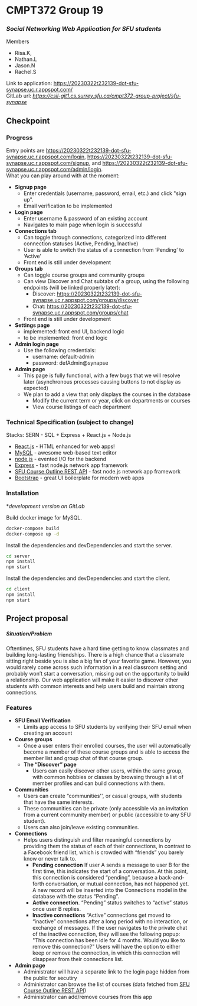 # CMPT372 Group 19
### _Social Networking Web Application for SFU students_
Members
- Risa.K, 
- Nathan.L
- Jason.N
- Rachel.S

Link to application: https://20230322t232139-dot-sfu-synapse.uc.r.appspot.com/
<br>
GitLab url: *https://csil-git1.cs.surrey.sfu.ca/cmpt372-group-project/sfu-synapse*


## Checkpoint
### Progress
Entry points are https://20230322t232139-dot-sfu-synapse.uc.r.appspot.com/login, https://20230322t232139-dot-sfu-synapse.uc.r.appspot.com/signup, and https://20230322t232139-dot-sfu-synapse.uc.r.appspot.com/admin/login.
<br>
What you can play around with at the moment:
- **Signup page**
    - Enter credentials (username, password, email, etc.) and click "sign up".
    - Email verification to be implemented
- **Login page**
    - Enter username & password of an existing account
    - Navigates to main page when login is successful
- **Connections tab**
    - Can toggle through connections, categorized into different connection statuses (Active, Pending, Inactive)
    - User is able to switch the status of a connection from ‘Pending’ to ‘Active’
    - Front end is still under development
- **Groups tab**
    - Can toggle course groups and community groups
    - Can view Discover and Chat subtabs of a group, using the following endpoints (will be linked properly later):
        - Discover: https://20230322t232139-dot-sfu-synapse.uc.r.appspot.com/groups/discover
        - Chat: https://20230322t232139-dot-sfu-synapse.uc.r.appspot.com/groups/chat
    - Front end is still under development
- **Settings page**
    - implemented: front end UI, backend logic 
    - to be implemented: front end logic
- **Admin login page**
    - Use the following credentials:
        - username: default-admin
        - password: defAdmin@synapse
- **Admin page**
    - This page is fully functional, with a few bugs that we will resolve later (asynchronous processes causing buttons to not display as expected)
    - We plan to add a view that only displays the courses in the database
        - Modify the current term or year, click on departments or courses
        - View course listings of each department




### Technical Specification (subject to change)
Stacks: SERN - SQL + Express + React.js + Node.js
- [React.js] - HTML enhanced for web apps!
- [MySQL] - awesome web-based text editor
- [node.js] - evented I/O for the backend
- [Express] - fast node.js network app framework
- [SFU Course Outline REST API] - fast node.js network app framework
- [Bootstrap] - great UI boilerplate for modern web apps
### Installation
**development version on GitLab*

Build docker image for MySQL.
```sh
docker-compose build
docker-compose up -d
```
Install the dependencies and devDependencies and start the server.
```sh
cd server
npm install
npm start
```
Install the dependencies and devDependencies and start the client.
```sh
cd client
npm install
npm start
```


## Project proposal
##### Situation/Problem
Oftentimes, SFU students have a hard time getting to know classmates and building long-lasting friendships. There is a high chance that a classmate sitting right beside you is also a big fan of your favorite game. However, you would rarely come across such information in a real classroom setting and probably won’t start a conversation, missing out on the opportunity to build a relationship. Our web application will make it easier to discover other students with common interests and help users build and maintain strong connections.


### Features
- **SFU Email Verification** 
    -  Limits app access to SFU students by verifying their SFU email when creating an account
- **Course groups**
    - Once a user enters their enrolled courses, the user will automatically become a member of these course groups and is able to access the member list and group chat of that course group.
    - **The “Discover” page** 
        - Users can easily discover other users, within the same group, with common hobbies or classes by browsing through a list of member profiles and can build connections with them.
- **Communities**
    - Users can create “communities'', or casual groups, with students that have the same interests. 
    - These communities can be private (only accessible via an invitation from a current community member) or public (accessible to any SFU student). 
    - Users can also join/leave existing communities. 
- **Connections** 
    - Helps users distinguish and filter meaningful connections by providing them the status of each of their connections, in contrast to a Facebook friend list, which is crowded with “friends” you barely know or never talk to.
        - **Pending connection** If user A sends a message to user B for the first time, this indicates the start of a conversation. At this point, this connection is considered “pending”, because a back-and-forth conversation, or mutual connection, has not happened yet. A new record will be inserted into the Connections model in the database with the status “Pending”.
        - **Active connection**. “Pending” status switches to “active” status once user B replies. 
        - **Inactive connections** “Active” connections get moved to “inactive” connections after a long period with no interaction, or exchange of messages. If the user navigates to the private chat of the inactive connection, they will see the following popup: "This connection has been idle for 4 months. Would you like to remove this connection?" Users will have the option to either keep or remove the connection, in which this connection will disappear from their connections list.
- **Admin page**
    - Administrator will have a separate link to the login page hidden from the public for secutiry
    - Administrator can browse the list of courses (data fetched from [SFU Course Outline REST API](https://www.sfu.ca/outlines/help/api.html))
    - Administrator can add/remove courses from this app








[//]: #
   [MySQL]: <https://www.mysql.com/>
   [node.js]: <http://nodejs.org>
   [Bootstrap]: <https://getbootstrap.com/>
   [express]: <http://expressjs.com>
   [React.js]: <https://react.dev/>
   [SFU Course Outline REST API]: <https://www.sfu.ca/outlines/help/api.html>
